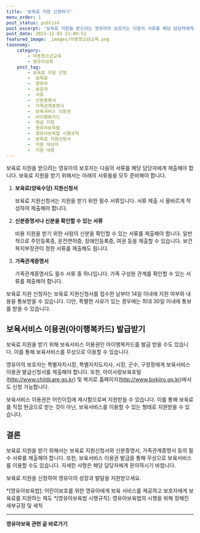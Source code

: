 ```yaml
---
title: '보육료 지원 신청하기'
menu_order: 1
post_status: publish
post_excerpt: '보육료 지원을 받으려는 영유아의 보호자는 다음의 서류를 해당 담당자에게 제출해야 합니다. 보육료 지원을 받기 위해서는 아래의 서류들을 모두 준비해야 합니다.'
post_date: 2023-12-03 21:09:52
featured_image: _images/아동청소년교육.png
taxonomy:
    category:
        - 아동청소년교육
        - 영유아보육
    post_tag:
        - 보육료 지원 신청
        -  보육료
        -  영유아
        -  보호자
        -  서류
        -  신분증명서
        -  가족관계증명서
        -  보육서비스 이용권
        -  아이행복카드
        -  현금 지원
        -  영유아보육법
        -  영유아보육법 시행규칙
        -  보육료 지원신청서
        -  지원 대상자
        -  지원 내용
---
```



보육료 지원을 받으려는 영유아의 보호자는 다음의 서류를 해당 담당자에게 제출해야 합니다. 보육료 지원을 받기 위해서는 아래의 서류들을 모두 준비해야 합니다.

1. **보육료(양육수당) 지원신청서**
   
   보육료 지원신청서는 지원을 받기 위한 필수 서류입니다. 서류 제출 시 올바르게 작성하여 제출해야 합니다.

2. **신분증명서나 신분을 확인할 수 있는 서류**

   비용 지원을 받기 위한 사람의 신분을 확인할 수 있는 서류를 제출해야 합니다. 일반적으로 주민등록증, 운전면허증, 장애인등록증, 여권 등을 제출할 수 있습니다. 보건복지부장관이 정한 서류를 제출해도 됩니다.

3. **가족관계증명서**

   가족관계증명서도 필수 서류 중 하나입니다. 가족 구성원 관계를 확인할 수 있는 서류를 제출해야 합니다.

보육료 지원 신청자는 보육료 지원신청서를 접수한 날부터 14일 이내에 지원 여부와 내용을 통보받을 수 있습니다. 다만, 특별한 사유가 있는 경우에는 최대 30일 이내에 통보를 받을 수 있습니다.

## 보육서비스 이용권(아이행복카드) 발급받기

보육료 지원을 받기 위해 보육서비스 이용권인 아이행복카드를 발급 받을 수도 있습니다. 이를 통해 보육서비스를 무상으로 이용할 수 있습니다.

영유아의 보호자는 특별자치시장, 특별자치도지사, 시장, 군수, 구청장에게 보육서비스 이용권 발급신청서를 제출해야 합니다. 또한, 아이사랑보육포털(http://www.childcare.go.kr) 및 복지로 홈페이지(http://www.bokjiro.go.kr)에서도 신청 가능합니다.

보육서비스 이용권은 어린이집에 제시함으로써 지원받을 수 있습니다. 이를 통해 보육료를 직접 현금으로 받는 것이 아닌, 보육서비스를 이용할 수 있는 형태로 지원받을 수 있습니다.

## 결론

보육료 지원을 받기 위해서는 보육료 지원신청서와 신분증명서, 가족관계증명서 등의 필수 서류를 제출해야 합니다. 또한, 보육서비스 이용권 발급을 통해 무상으로 보육서비스를 이용할 수도 있습니다. 자세한 사항은 해당 담당자에게 문의하시기 바랍니다.

보육료 지원을 신청하여 영유아의 성장과 발달을 지원받으세요.

*[영유아보육법]: 어린이보호를 위한 영유아에게 보육 서비스를 제공하고 보호자에게 보육료를 지원하는 제도
*[영유아보육법 시행규칙]: 영유아보육법의 시행을 위해 정해진 세부규정 및 세칙
<!-- wp:separator -->
<hr class="wp-block-separator has-alpha-channel-opacity"/>
<!-- /wp:separator -->

<!-- wp:group {"backgroundColor":"base","layout":{"type":"constrained"}} -->
<div class="wp-block-group has-base-background-color has-background"><!-- wp:paragraph {"align":"center","fontSize":"medium"} -->
<p class="has-text-align-center has-large-font-size"><strong>영유아보육 관련 글 바로가기</strong></p>
<!-- /wp:paragraph -->


<!-- wp:latest-posts
{"categories":[{"id":30841,"count":19,"description":"","link":"https://uknowlaw.com/category/%ec%98%81%ec%9c%a0%ec%95%84%eb%b3%b4%ec%9c%a1/","name":"영유아보육","slug":"영유아보육","taxonomy":"category","parent":0,"meta":[],"_links":{"self":[{"href":"https://uknowlaw.com/wp-json/wp/v2/categories/30841"}],"collection":[{"href":"https://uknowlaw.com/wp-json/wp/v2/categories"}],"about":[{"href":"https://uknowlaw.com/wp-json/wp/v2/taxonomies/category"}],"wp:post_type":[{"href":"https://uknowlaw.com/wp-json/wp/v2/posts?categories=30841"}],"curies":[{"name":"wp","href":"https://api.w.org/{rel}","templated":true}]}}],"postsToShow":100,"excerptLength":28,"postLayout":"grid","columns":2,"featuredImageAlign":"left","featuredImageSizeSlug":"large","fontSize":"small"} /--></div>
<!-- /wp:group -->